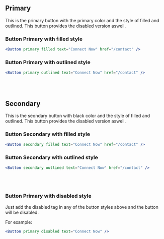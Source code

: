 
## Primary
This is the primary button with the primary color and the style of filled and outlined. This button provides the disabled version aswell.
### Button Primary with filled style
```jsx
<Button primary filled text="Connect Now" href="/contact" />
```
### Button Primary with outlined style
```jsx
<Button primary outlined text="Connect Now" href="/contact" />
```

<br></br>

## Secondary
This is the seondary button with black color and the style of filled and outlined. This button provides the disabled version aswell.
### Button Secondary with filled style
```jsx
<Button secondary filled text="Connect Now" href="/contact" />
```
### Button Secondary with outlined style
```jsx
<Button secondary outlined text="Connect Now" href="/contact" />
```

<br><br>

### Button Primary with disabled style
Just add the disabled tag in any of the button styles above and the button will be disabled.

For example:
```jsx
<Button primary disabled text="Connect Now" />
```